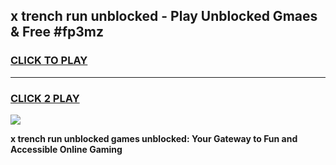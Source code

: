 
## x trench run unblocked - Play Unblocked Gmaes & Free #fp3mz
<h3>
<a href="https://news.freeplayer.one?title=x_trench_run_unblocked&ref=24F">CLICK TO PLAY</a></h3>
<hr>

<h3>
<a href="https://news.freeplayer.one?title=x_trench_run_unblocked&ref=24F">CLICK 2 PLAY</a>
  
</h3>

<a href="https://news.freeplayer.one?title=x_trench_run_unblocked&ref=24F/"><img src="https://clearcache.store/games.png"></a>


**x trench run unblocked games unblocked: Your Gateway to Fun and Accessible Online Gaming**
